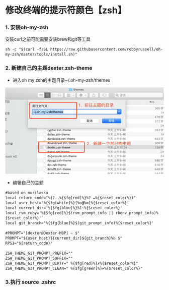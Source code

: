# 修改终端的提示符颜色【zsh】

### 1. 安装oh-my-zsh

安装curl之前可能需要安装brew和git等工具

```text
sh -c "$(curl -fsSL https://raw.githubusercontent.com/robbyrussell/oh-my-zsh/master/tools/install.sh)"
```

### 2. 新建自己的主题dexter.zsh-theme

* 进入oh my zsh的主题目录~/.oh-my-zsh/themes

![](/assets/macbook-终端-提示符颜色-1.png)

* 编辑自己的主题
```text
#based on murilasso
local return_code="%(?..%{$fg[red]%}%? ↵%{$reset_color%})"
local user_host='%{$fg[white]%}[%n@%m]%{$reset_color%}'
local current_dir='%{$fg[blue]%}%1~%{$reset_color%}'
local rvm_ruby='%{$fg[red]%}$(rvm_prompt_info || rbenv_prompt_info)%{$reset_color%}'`
local git_branch='%{$fg[blue]%}$(git_prompt_info)%{$reset_color%}'

#PROMPT="[dexter@Dexter-MBP] ~ $"
PROMPT="${user_host}${current_dir}${git_branch}%b $"  
RPS1="${return_code}"

ZSH_THEME_GIT_PROMPT_PREFIX=""  
ZSH_THEME_GIT_PROMPT_SUFFIX=""  
ZSH_THEME_GIT_PROMPT_DIRTY=" %{$fg[red]%}✗%{$reset_color%}"  
ZSH_THEME_GIT_PROMPT_CLEAN=" %{$fg[green]%}✔%{$reset_color%}"  
```

### 3.执行 source .zshrc



